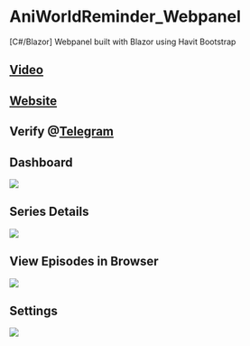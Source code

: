 # AniWorldReminder_Webpanel
[C#/Blazor] Webpanel built with Blazor using Havit Bootstrap

## [Video](https://vimeo.com/921474892)
## [Website](https://aniworldweb.solidserver.xyz)
## Verify @[Telegram](https://t.me/AniWorldReminderBot)

## Dashboard
![](https://reducemy.link/p/4WRCGg)

## Series Details
![](https://reducemy.link/p/4WRCFj)

## View Episodes in Browser
![](https://reducemy.link/p/4WRCFk)

## Settings
![](https://reducemy.link/p/4WRCFm)
